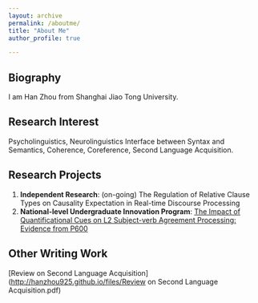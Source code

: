 ```yaml
---
layout: archive
permalink: /aboutme/
title: "About Me"
author_profile: true

---
```


Biography
------
I am Han Zhou from Shanghai Jiao Tong University.



Research Interest
------

 Psycholinguistics, Neurolinguistics
 Interface between Syntax and Semantics, Coherence, Coreference, Second Language Acquisition.



Research Projects
------

 1. **Independent Research**: (on-going) 
    The Regulation of Relative Clause Types on Causality Expectation in Real-time Discourse Processing
 2. **National-level Undergraduate Innovation Program**: 
    [The Impact of Quantificational Cues on L2 Subject-verb Agreement Processing: Evidence from P600](http://hanzhou925.github.io/files/项目研究论文.pdf)


Other Writing Work
------
 [Review on Second Language Acquisition](http://hanzhou925.github.io/files/Review on Second Language Acquisition.pdf)


